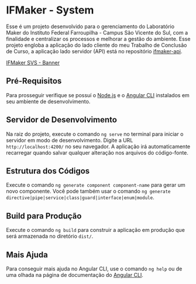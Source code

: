 # IFMaker - System

Esse é um projeto desenvolvido para o gerenciamento do Laboratório Maker do Instituto Federal Farroupilha - Campus São Vicente do Sul, com a finalidade e centralizar os processos e melhorar a gestão do ambiente. Esse projeto engloba a aplicação do lado cliente do meu Trabalho de Conclusão de Curso, a aplicação lado servidor (API) está no repositório [ifmaker-api](https://github.com/sougabriel/ifmaker-api).

[IFMaker SVS - Banner](/ifmaker-svs.svg)

## Pré-Requisitos

Para prosseguir verifique se possuí o [Node.js](https://nodejs.org/en) e o [Angular CLI](https://angular.io/cli) instalados em seu ambiente de desenvolvimento.  

## Servidor de Desenvolvimento

Na raiz do projeto, execute o comando `ng serve` no terminal para iniciar o servidor em modo de desenvolvimento. Digite a URL `http://localhost:4200/` no seu navegador. A aplicação irá automaticamente recarregar quando salvar qualquer alteração nos arquivos do código-fonte. 

## Estrutura dos Códigos

Execute o comando `ng generate component component-name` para gerar um novo componente. Você pode também usar o comando `ng generate directive|pipe|service|class|guard|interface|enum|module`.

## Build para Produção

Execute o comando `ng build` para construir a aplicação em produção que será armazenada no diretório `dist/`. 

## Mais Ajuda

Para conseguir mais ajuda no Angular CLI, use o comando `ng help` ou de uma olhada na página de documentação do [Angular CLI](https://angular.io/cli).
